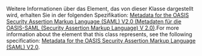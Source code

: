 <span data-ttu-id="3d623-101">Weitere Informationen über das Element, das von dieser Klasse dargestellt wird, erhalten Sie in der folgenden Spezifikation: [Metadata for the OASIS Security Assertion Markup Language (SAML) V2.0 (Metadaten für die OASIS-SAML (Security Assertion Markup Language) V 2.0)](https://go.microsoft.com/fwlink/?LinkId=231291).</span><span class="sxs-lookup"><span data-stu-id="3d623-101">For more information about the element that this class represents, see the following specification: [Metadata for the OASIS Security Assertion Markup Language (SAML) V2.0](https://go.microsoft.com/fwlink/?LinkId=231291).</span></span>